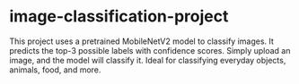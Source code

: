 # image-classification-project
This project uses a pretrained MobileNetV2 model to classify images. It predicts the top-3 possible labels with confidence scores. Simply upload an image, and the model will classify it. Ideal for classifying everyday objects, animals, food, and more.

